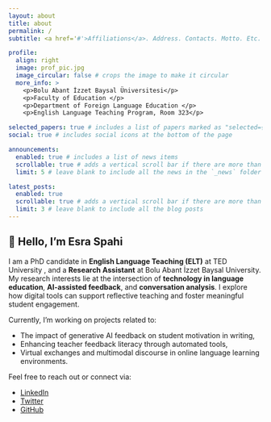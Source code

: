 ```yaml
---
layout: about
title: about
permalink: /
subtitle: <a href='#'>Affiliations</a>. Address. Contacts. Motto. Etc.

profile:
  align: right
  image: prof_pic.jpg
  image_circular: false # crops the image to make it circular
  more_info: >
    <p>Bolu Abant İzzet Baysal Üniversitesi</p>
    <p>Faculty of Education </p>
    <p>Department of Foreign Language Education </p>
    <p>English Language Teaching Program, Room 323</p>

selected_papers: true # includes a list of papers marked as "selected={true}"
social: true # includes social icons at the bottom of the page

announcements:
  enabled: true # includes a list of news items
  scrollable: true # adds a vertical scroll bar if there are more than 3 news items
  limit: 5 # leave blank to include all the news in the `_news` folder

latest_posts:
  enabled: true
  scrollable: true # adds a vertical scroll bar if there are more than 3 new posts items
  limit: 3 # leave blank to include all the blog posts
---
```


## 👋 Hello, I’m Esra Spahi

I am a PhD candidate in **English Language Teaching (ELT)** at TED University , and a **Research Assistant** at Bolu Abant İzzet Baysal University. My research interests lie at the intersection of **technology in language education**, **AI-assisted feedback**, and **conversation analysis**. I explore how digital tools can support reflective teaching and foster meaningful student engagement.

Currently, I’m working on projects related to:
- The impact of generative AI feedback on student motivation in writing,
- Enhancing teacher feedback literacy through automated tools,
- Virtual exchanges and multimodal discourse in online language learning environments.

Feel free to reach out or connect via:
- [LinkedIn](https://linkedin.com/in/esrametin)
- [Twitter](https://twitter.com/esraspahi)
- [GitHub](https://github.com/esraspahi)

